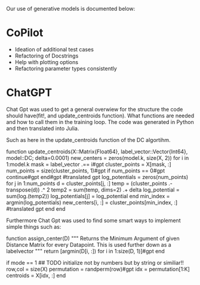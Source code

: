 Our use of generative models is documented below:

# CoPilot
- Ideation of additional test cases
- Refactoring of Docstrings
- Help with plotting options
- Refactoring parameter types consistently

# ChatGPT

Chat Gpt was used to get a general overwiew for the structure the code should have(fit!, and update_centroids function). What functions are needed and how to call them in the training loop. The code was generated in Python and then translated into Julia.

Such as here in the update_centroids function of the DC algortihm.

function update_centroids(X::Matrix{Float64}, label_vector::Vector{Int64}, model::DC; delta=0.0001)
    new_centers = zeros(model.k, size(X, 2))
    for i in 1:model.k
        mask = label_vector .== i#gpt
        cluster_points = X[mask, :]
        num_points = size(cluster_points, 1)#gpt
        if num_points == 0#gpt
            continue#gpt
        end#gpt
        #translated gpt
        log_potentials = zeros(num_points)
        for j in 1:num_points
            d = cluster_points[j, :]
            temp = (cluster_points .- transpose(d)) .^ 2
            temp2 = sum(temp, dims=2) .+ delta
            log_potential = sum(log.(temp2))
            log_potentials[j] = log_potential
        end
        min_index = argmin(log_potentials)
        new_centers[i, :] = cluster_points[min_index, :]
        #translated gpt end
    end



Furthermore Chat Gpt was used to find some smart ways to implement simple things such as:

function assign_center(D)
    """
    Returns the Minimum Argument of given Distance Matrix for every Datapoint. 
    This is used further down as a labelvector
    """
    return [argmin(D[i, :]) for i in 1:size(D, 1)]#gpt
end

if mode == 1 ## TODO initialize not by numbers but by string or similiar!!
    row,col = size(X)
    permutation = randperm(row)#gpt
    idx = permutation[1:K]
    centroids = X[idx, :]
end

